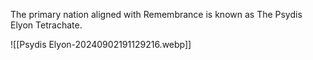 The primary nation aligned with Remembrance is known as The Psydis Elyon Tetrachate.

![[Psydis Elyon-20240902191129216.webp]]